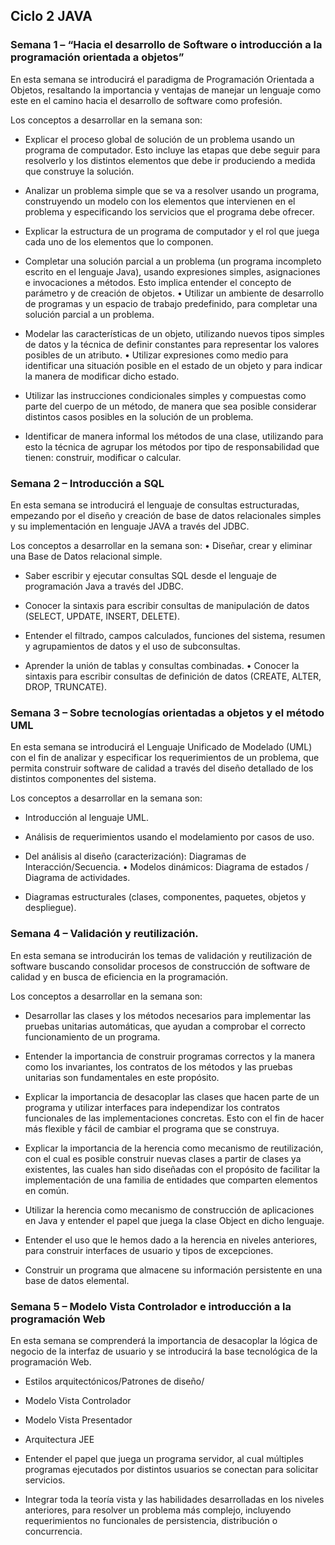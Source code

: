 ## Ciclo 2 JAVA

### Semana 1 – “Hacia el desarrollo de Software o introducción a la programación orientada a objetos” 

En esta semana se introducirá el paradigma de Programación Orientada a Objetos, resaltando la importancia y ventajas de manejar un lenguaje como este en el camino hacia el desarrollo de software como profesión. 

Los conceptos a desarrollar en la semana son: 

* Explicar el proceso global de solución de un problema usando un programa de computador. Esto incluye las etapas que debe seguir para resolverlo y los distintos elementos que debe ir produciendo a medida que construye la solución.

* Analizar un problema simple que se va a resolver usando un programa, construyendo un modelo con los elementos que intervienen en el problema y especificando los servicios que el programa debe ofrecer.

* Explicar la estructura de un programa de computador y el rol que juega cada uno de los elementos que lo componen. 

* Completar una solución parcial a un problema (un programa incompleto escrito en el lenguaje Java), usando expresiones simples, asignaciones e invocaciones a métodos. Esto implica entender el concepto de parámetro y de creación de objetos. • Utilizar un ambiente de desarrollo de programas y un espacio de trabajo predefinido, para completar una solución parcial a un problema.

 * Modelar las características de un objeto, utilizando nuevos tipos simples de datos y la técnica de definir constantes para representar los valores posibles de un atributo. • Utilizar expresiones como medio para identificar una situación posible en el estado de un objeto y para indicar la manera de modificar dicho estado. 

* Utilizar las instrucciones condicionales simples y compuestas como parte del cuerpo de un método, de manera que sea posible considerar distintos casos posibles en la solución de un problema. 

* Identificar de manera informal los métodos de una clase, utilizando para esto la técnica de agrupar los métodos por tipo de responsabilidad que tienen: construir, modificar o calcular.

### Semana 2 – Introducción a SQL 

En esta semana se introducirá el lenguaje de consultas estructuradas, empezando por el diseño y creación de base de datos relacionales simples y su implementación en lenguaje JAVA a través del JDBC. 

Los conceptos a desarrollar en la semana son: • Diseñar, crear y eliminar una Base de Datos relacional simple. 

* Saber escribir y ejecutar consultas SQL desde el lenguaje de programación Java a través del JDBC. 

* Conocer la sintaxis para escribir consultas de manipulación de datos (SELECT, UPDATE, INSERT, DELETE). 

* Entender el filtrado, campos calculados, funciones del sistema, resumen y agrupamientos de datos y el uso de subconsultas. 

* Aprender la unión de tablas y consultas combinadas. • Conocer la sintaxis para escribir consultas de definición de datos (CREATE, ALTER, DROP, TRUNCATE).

### Semana 3 – Sobre tecnologías orientadas a objetos y el método UML 

En esta semana se introducirá el Lenguaje Unificado de Modelado (UML) con el fin de analizar y especificar los requerimientos de un problema, que permita construir software de calidad a través del diseño detallado de los distintos componentes del sistema.

Los conceptos a desarrollar en la semana son: 

* Introducción al lenguaje UML. 

* Análisis de requerimientos usando el modelamiento por casos de uso. 

* Del análisis al diseño (caracterización): Diagramas de Interacción/Secuencia. • Modelos dinámicos: Diagrama de estados / Diagrama de actividades. 

* Diagramas estructurales (clases, componentes, paquetes, objetos y despliegue).

### Semana 4 – Validación y reutilización.

En esta semana se introducirán los temas de validación y reutilización de software buscando consolidar procesos de construcción de software de calidad y en busca de eficiencia en la programación. 

Los conceptos a desarrollar en la semana son: 

* Desarrollar las clases y los métodos necesarios para implementar las pruebas unitarias automáticas, que ayudan a comprobar el correcto funcionamiento de un programa. 

* Entender la importancia de construir programas correctos y la manera como los invariantes, los contratos de los métodos y las pruebas unitarias son fundamentales en este propósito.

* Explicar la importancia de desacoplar las clases que hacen parte de un programa y utilizar interfaces para independizar los contratos funcionales de las implementaciones concretas. Esto con el fin de hacer más flexible y fácil de cambiar el programa que se construya. 

* Explicar la importancia de la herencia como mecanismo de reutilización, con el cual es posible construir nuevas clases a partir de clases ya existentes, las cuales han sido diseñadas con el propósito de facilitar la implementación de una familia de entidades que comparten elementos en común. 

* Utilizar la herencia como mecanismo de construcción de aplicaciones en Java y entender el papel que juega la clase Object en dicho lenguaje. 

* Entender el uso que le hemos dado a la herencia en niveles anteriores, para construir interfaces de usuario y tipos de excepciones. 

* Construir un programa que almacene su información persistente en una base de datos elemental.


### Semana 5 – Modelo Vista Controlador e introducción a la programación Web 

En esta semana se comprenderá la importancia de desacoplar la lógica de negocio de la interfaz de usuario y se introducirá la base tecnológica de la programación Web.

* Estilos arquitectónicos/Patrones de diseño/ 

* Modelo Vista Controlador 

* Modelo Vista Presentador 

* Arquitectura JEE 

* Entender el papel que juega un programa servidor, al cual múltiples programas ejecutados por distintos usuarios se conectan para solicitar servicios.

 * Integrar toda la teoría vista y las habilidades desarrolladas en los niveles anteriores, para resolver un problema más complejo, incluyendo requerimientos no funcionales de persistencia, distribución o concurrencia.